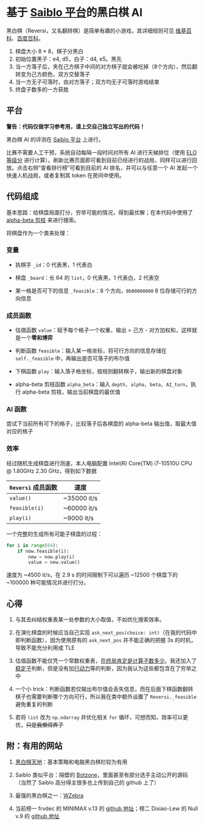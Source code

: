 # 基于 [Saiblo 平台](https://www.saiblo.net/)的黑白棋 AI

黑白棋（Reversi，又名翻转棋）是简单有趣的小游戏，其详细规则可见 [维基百科](https://zh.wikipedia.org/zh-cn/%E9%BB%91%E7%99%BD%E6%A3%8B)、[百度百科](https://baike.baidu.com/item/%E9%BB%91%E7%99%BD%E6%A3%8B/80689)。

1. 棋盘大小 8 * 8，棋子分黑白
2. 初始位置黑子：e4, d5，白子：d4, e5。黑先
3. 当一方落子后，夹在己方棋子中间的对方棋子就会被吃掉（8个方向），然后翻转变为己方颜色，双方交替落子
4. 当一方无子可落时，由对方落子；双方均无子可落时游戏结束
5. 终盘子数多的一方获胜


## 平台

**警告：代码仅做学习参考用，请上交自己独立写出的代码！**

黑白棋 AI 的评测在 [Saiblo 平台](https://www.saiblo.net/) 上进行。


比赛不需要人工干预，系统自动每隔一段时间对所有 AI 进行天梯排位（使用 [ELO 等级分](https://zh.wikipedia.org/wiki/%E7%AD%89%E7%BA%A7%E5%88%86) 进行计算）。刷新比赛页面即可看到目前已经进行的战局，同样可以进行回放。点击右侧“查看排行榜”可看到目前的 AI 排名，并可以与任意一个 AI 发起一个快速人机战局，或者复制其 token 在房间中使用。

## 代码组成

基本思路：给棋盘局面打分，穷举可能的情况，得到最优解；在本代码中使用了 [alpha-beta 剪枝](https://en.wikipedia.org/wiki/Alpha%E2%80%93beta_pruning) 来进行搜索。

将棋盘作为一个类来处理：

### 变量

* 执棋手 `_id`：0 代表黑，1 代表白

* 棋盘 `_board`：长 64 的 `list`，0 代表黑，1 代表白，2 代表空

* 某一格是否可下的信息 `_feasible`：8 个方向，`0b00000000` 8 位存储可行的方向信息

### 成员函数

* 估值函数 `value`：赋予每个格子一个权重，输出 = 己方 - 对方加权和，这样就是一个**零和博弈**

* 判断函数 `feasible`：输入某一格坐标，将可行方向的信息存储在 `self._feasible` 中，再输出是否可落子的布尔值

* 下棋函数 `play`：输入落子格坐标，按规则翻转棋子，输出新的棋盘对象

* alpha-beta 剪枝函数 `alpha_beta`：输入 `depth, alpha, beta, AI_turn`，执行 alpha-beta 剪枝，输出当前棋盘的最优值

### AI 函数

尝试下当前所有可下的格子，比较落子后各棋盘的 alpha-beta 输出值，取最大值对应的格子

### 效率

经过随机生成棋盘进行测速，本人电脑配置 Intel(R) Core(TM) i7-10510U CPU @ 1.80GHz   2.30 GHz，得到如下数据

|`Reversi` 成员函数         |速度            |
|-                          |-              | 
|`value()`                  | ~35000 it/s   |
|`feasible(i)`              | ~60000 it/s   |
|`play(i)`                  | ~9000 it/s    |

一个完整的生成所有可能子棋盘的过程： 

```python
for i in range(64):
    if now.feasible(i):
        new = now.play(i)
        value = new.value()
```
速度为 ~4500 it/s，在 2.9 s 的时间限制下可以遍历 ~12500 个棋盘下的 ~100000 种可能情况并进行打分。

## 心得

1. 与其去纠结权重表某一处参数的大小取值，不如优化搜索效率。

2. 在演化棋盘的时候应当自己实现 `ask_next_pos(choice: int)`（在我的代码中即判断函数），因为使用原有的 `ask_next_pos` 并不能正确的把握 3s 的时机，导致不能充分利用或 TLE

3. 估值函数不能仅凭一个常数权重表，<u>在终局肯定是计算子数多少</u>。我还加入了[稳定子](http://www.soongsky.com/othello/strategy/stable.php)判断，但是没有加[行动力](http://www.soongsky.com/othello/strategy/mobility.php)等的判断，因为我认为这些都包含在了穷举之中

4. 一个小 trick：判断函数若仅输出布尔值会丢失信息，而在后面下棋函数翻转棋子也需要判断哪个方向可行，所以我在类中额外设置了 `Reversi._feasible` 避免重复的判断

5. 若将 `list` 改为 `np.ndarray` 并优化相关 `for` 循环，可想而知，效率可以更优，~~只是我懒得弄了~~

## 附：有用的网站

1. [黑白棋天地](http://www.soongsky.com/othello/)：基本策略和电脑黑白棋栏较为有用

2. Saiblo 类似平台：隔壁的 [Botzone](https://botzone.org.cn/)，里面甚至有部分选手主动公开的源码（当然了 Saiblo 高分得主很多也上传到自己的 github 上了）

3. 最强的黑白棋之一：[WZebra](http://radagast.se/othello/download.html)

4. 当前榜一 frvdec 的 MINIMAX v.13 的 [github 地址](https://github.com/frvdecQAQ/reversi)；榜二 Dixiao-Lew 的 Null v.9 的 [github 地址](https://github.com/Dixiao-L/othello)